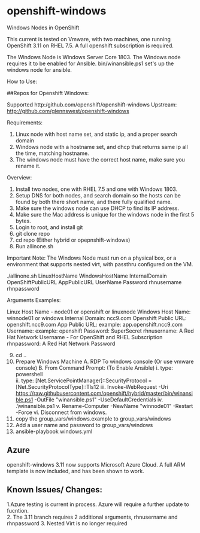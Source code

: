 # openshift-windows
Windows Nodes in OpenShift

This current is tested on Vmware, with two machines, one running OpenShift 3.11 on RHEL 7.5.
A full openshift subscription is required.

The Windows Node is Windows Server Core 1803.
The Windows node requires it to be enabled for Ansible.
bin/winansible.ps1 set's up the windows node for ansible.

How to Use:

##Repos for Openshift Windows:

Supported
http:/github.com/openshift/openshift-windows
Upstream:
http://github.com/glennswest/openshift-windows

Requirements:
1. Linux node with host name set, and static ip, and a proper search domain
2. Windows node with a hostname set, and dhcp that returns same ip all the time, matching hostname.
3. The windows node must have the correct host name, make sure you rename it.

Overview:
1. Install two nodes, one with RHEL 7.5 and one with Windows 1803.
2. Setup DNS for both nodes, and search domain so the hosts can be found by both there short name, and there fully qualified name.
3. Make sure the windows node can use DHCP to find its IP address.
4. Make sure the Mac address is unique for the windows node in the first 5 bytes.
5. Login to root, and install git
6. git clone repo
7. cd repo (Either hybrid or opepnshift-windows)
8. Run allinone.sh

Important Note: The Windows Node must run on a physical box, or a environment that supports nested virt, with passthru configured on the VM. 

./allinone.sh LinuxHostName WindowsHostName InternalDomain OpenShiftPublicURL AppPublicURL UserName Password rhnusername rhnpassword

Arguments Examples:

Linux Host Name - node01 or openshift or linuxnode
Windows Host Name: winnode01 or windows 
Internal Domain: ncc9.com 
Openshift Public URL: openshift.ncc9.com 
App Public URL: example: app.openshift.ncc9.com
Username:  example: openshift 
Password:  SuperSecret 
rhnusername: A Red Hat Network Username - For OpenShift and RHEL Subscription 
rhnpassword: A Red Hat Network Password 


9. cd .. 
10. Prepare Windows Machine 
    A. RDP To windows console (Or use vmware console) 
    B. From Command Prompt: (To Enable Ansible) 
         i. type: powershell  
        ii. type: [Net.ServicePointManager]::SecurityProtocol = [Net.SecurityProtocolType]::Tls12 
        iii. Invoke-WebRequest -Uri https://raw.githubusercontent.com/openshift/hybrid/master/bin/winansible.ps1 -OutFile "winansible.ps1" -UseDefaultCredentials 
        iv. .\winansible.ps1 
        v.   Rename-Computer -NewName "winnode01" -Restart -Force 
        vi.  Disconnect from windows. 
11. copy the group_vars/windows.example to group_vars/windows 
12. Add a user name and password to group_vars/windows 
13. ansible-playbook windows.yml 

## Azure
openshift-windows 3.11 now supports Microsoft Azure Cloud. A full ARM template is now included, and has been shown to work. 

## Known Issues/ Changes:
1.Azure testing is current in process. Azure will require a further update to fucntion.  
2. The 3.11 branch requires 2 additional arguments, rhnusername and rhnpassword 
3. Nested Virt is no longer required 
